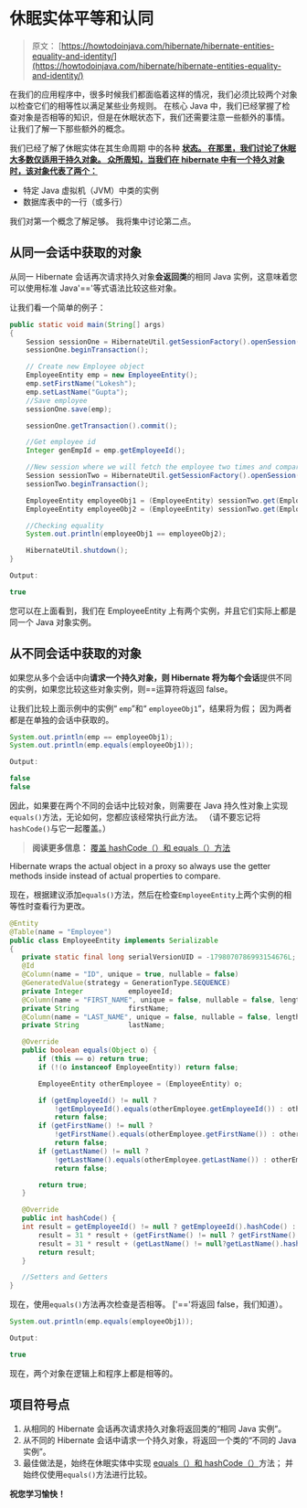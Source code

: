 # 休眠实体平等和认同

> 原文： [https://howtodoinjava.com/hibernate/hibernate-entities-equality-and-identity/](https://howtodoinjava.com/hibernate/hibernate-entities-equality-and-identity/)

在我们的应用程序中，很多时候我们都面临着这样的情况，我们必须比较两个对象以检查它们的相等性以满足某些业务规则。 在核心 Java 中，我们已经掌握了检查对象是否相等的知识，但是在休眠状态下，我们还需要注意一些额外的事情。 让我们了解一下那些额外的概念。

我们已经了解了休眠实体在其生命周期 中的各种 [**状态。 在那里，我们讨论了休眠大多数仅适用于持久对象。 众所周知，当我们在 hibernate 中有一个持久对象时，该对象代表了两个：**](//howtodoinjava.com/hibernate/hibernate-entity-persistence-lifecycle-states/ "Hibernate Entity / Persistence LifeCycle States")

*   特定 Java 虚拟机（JVM）中类的实例
*   数据库表中的一行（或多行）

我们对第一个概念了解足够。 我将集中讨论第二点。

## 从同一会话中获取的对象

从同一 Hibernate 会话再次请求持久对象**会返回类**的相同 Java 实例，这意味着您可以使用标准 Java'=='等式语法比较这些对象。

让我们看一个简单的例子：

```java
public static void main(String[] args)
{
	Session sessionOne = HibernateUtil.getSessionFactory().openSession();
	sessionOne.beginTransaction();

	// Create new Employee object
	EmployeeEntity emp = new EmployeeEntity();
	emp.setFirstName("Lokesh");
	emp.setLastName("Gupta");
	//Save employee
	sessionOne.save(emp);

	sessionOne.getTransaction().commit();

	//Get employee id
	Integer genEmpId = emp.getEmployeeId();

	//New session where we will fetch the employee two times and compare the objects
	Session sessionTwo = HibernateUtil.getSessionFactory().openSession();
	sessionTwo.beginTransaction();

	EmployeeEntity employeeObj1 = (EmployeeEntity) sessionTwo.get(EmployeeEntity.class, genEmpId);
	EmployeeEntity employeeObj2 = (EmployeeEntity) sessionTwo.get(EmployeeEntity.class, genEmpId);

	//Checking equality 
	System.out.println(employeeObj1 == employeeObj2);

	HibernateUtil.shutdown();
}

Output:

true

```

您可以在上面看到，我们在 EmployeeEntity 上有两个实例，并且它们实际上都是同一个 Java 对象实例。

## 从不同会话中获取的对象

如果您从多个会话中向**请求一个持久对象，则 Hibernate 将为每个会话**提供不同的实例，如果您比较这些对象实例，则==运算符将返回 false。

让我们比较上面示例中的实例“ `emp`”和“ `employeeObj1`”，结果将为假； 因为两者都是在单独的会话中获取的。

```java
System.out.println(emp == employeeObj1);
System.out.println(emp.equals(employeeObj1));

Output:

false
false

```

因此，如果要在两个不同的会话中比较对象，则需要在 Java 持久性对象上实现`equals()`方法，无论如何，您都应该经常执行此方法。 （请不要忘记将`hashCode()`与它一起覆盖。）

> **阅读更多信息：** [覆盖 hashCode（）和 equals（）方法](//howtodoinjava.com/java/related-concepts/working-with-hashcode-and-equals-methods-in-java/ "Working with hashCode and equals methods in java")

Hibernate wraps the actual object in a proxy so always use the getter methods inside instead of actual properties to compare.

现在，根据建议添加`equals()`方法，然后在检查`EmployeeEntity`上两个实例的相等性时查看行为更改。

```java
@Entity
@Table(name = "Employee")
public class EmployeeEntity implements Serializable
{
   private static final long serialVersionUID = -1798070786993154676L;
   @Id
   @Column(name = "ID", unique = true, nullable = false)
   @GeneratedValue(strategy = GenerationType.SEQUENCE)
   private Integer           employeeId;
   @Column(name = "FIRST_NAME", unique = false, nullable = false, length = 100)
   private String            firstName;
   @Column(name = "LAST_NAME", unique = false, nullable = false, length = 100)
   private String            lastName;

   @Override
   public boolean equals(Object o) {
       if (this == o) return true;
       if (!(o instanceof EmployeeEntity)) return false;

       EmployeeEntity otherEmployee = (EmployeeEntity) o;

       if (getEmployeeId() != null ?
           !getEmployeeId().equals(otherEmployee.getEmployeeId()) : otherEmployee.getEmployeeId() != null)
           return false;
       if (getFirstName() != null ?
           !getFirstName().equals(otherEmployee.getFirstName()) : otherEmployee.getFirstName() != null)
           return false;
       if (getLastName() != null ?
           !getLastName().equals(otherEmployee.getLastName()) : otherEmployee.getLastName() != null)
           return false;

       return true;
   }

   @Override
   public int hashCode() {
   int result = getEmployeeId() != null ? getEmployeeId().hashCode() : 0;
       result = 31 * result + (getFirstName() != null ? getFirstName().hashCode() : 0);
       result = 31 * result + (getLastName() != null?getLastName().hashCode() : 0);
       return result;
   }

   //Setters and Getters
}

```

现在，使用`equals()`方法再次检查是否相等。 ['=='将返回 false，我们知道）。

```java
System.out.println(emp.equals(employeeObj1));

Output:

true

```

现在，两个对象在逻辑上和程序上都是相等的。

## 项目符号点

1.  从相同的 Hibernate 会话再次请求持久对象将返回类的“相同 Java 实例”。
2.  从不同的 Hibernate 会话中请求一个持久对象，将返回一个类的“不同的 Java 实例”。
3.  最佳做法是，始终在休眠实体中实现 [equals（）和 hashCode（）](//howtodoinjava.com/java/related-concepts/working-with-hashcode-and-equals-methods-in-java/ "Working with hashCode and equals methods in java")方法； 并始终仅使用`equals()`方法进行比较。

**祝您学习愉快！**